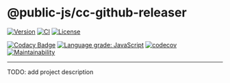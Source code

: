 # @public-js/cc-github-releaser

[![Version](https://img.shields.io/npm/v/@public-js/cc-github-releaser?style=flat)](https://www.npmjs.com/package/@public-js/cc-github-releaser)
[![CI](https://github.com/public-js/cc-github-releaser/actions/workflows/build.yml/badge.svg?branch=main)](https://github.com/public-js/cc-github-releaser/actions/workflows/build.yml)
[![License](https://img.shields.io/npm/l/@public-js/cc-github-releaser?style=flat)](https://www.npmjs.com/package/@public-js/cc-github-releaser)

[![Codacy Badge](https://app.codacy.com/project/badge/Grade/TOKEN)](https://www.codacy.com/gh/public-js/cc-github-releaser/dashboard)
[![Language grade: JavaScript](https://img.shields.io/lgtm/grade/javascript/g/public-js/cc-github-releaser.svg?logo=lgtm&logoWidth=18)](https://lgtm.com/projects/g/public-js/cc-github-releaser/context:javascript)
[![codecov](https://codecov.io/gh/public-js/cc-github-releaser/branch/main/graph/badge.svg?token=TOKEN)](https://codecov.io/gh/public-js/cc-github-releaser)
[![Maintainability](https://api.codeclimate.com/v1/badges/TOKEN/maintainability)](https://codeclimate.com/github/public-js/cc-github-releaser/maintainability)

---

TODO: add project description
